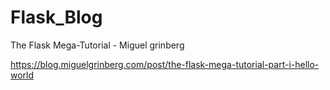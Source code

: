 # Flask_Blog
The Flask Mega-Tutorial - Miguel grinberg

https://blog.miguelgrinberg.com/post/the-flask-mega-tutorial-part-i-hello-world
